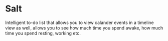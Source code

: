 # Salt
 Intelligent to-do list that allows you to view calander events in a timeline view as well, allows you to see how much time you spend awake, how much time you   spend resting, working etc.
